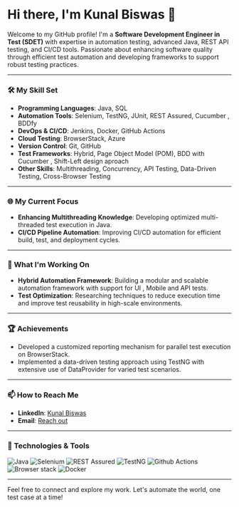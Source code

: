 # Hi there, I'm Kunal Biswas 👋

Welcome to my GitHub profile! I'm a **Software Development Engineer in Test (SDET)** with expertise in automation testing, advanced Java, REST API testing, and CI/CD tools. Passionate about enhancing software quality through efficient test automation and developing frameworks to support robust testing practices.

---

### 🛠️ My Skill Set
- **Programming Languages**: Java, SQL 
- **Automation Tools**: Selenium, TestNG, JUnit, REST Assured, Cucumber , BDDfy
- **DevOps & CI/CD**: Jenkins, Docker, GitHub Actions
- **Cloud Testing**: BrowserStack, Azure
- **Version Control**: Git, GitHub
- **Test Frameworks**: Hybrid, Page Object Model (POM), BDD with Cucumber , Shift-Left design aproach
- **Other Skills**: Multithreading, Concurrency, API Testing, Data-Driven Testing, Cross-Browser Testing

---

### 🌐 My Current Focus
- **Enhancing Multithreading Knowledge**: Developing optimized multi-threaded test execution in Java.
- **CI/CD Pipeline Automation**: Improving CI/CD automation for efficient build, test, and deployment cycles.
  
---

### 🚀 What I'm Working On
- **Hybrid Automation Framework**: Building a modular and scalable automation framework with support for UI , Mobile and API tests.
- **Test Optimization**: Researching techniques to reduce execution time and improve test reusability in high-scale environments.

---

### 🏆 Achievements
- Developed a customized reporting mechanism for parallel test execution on BrowserStack.
- Implemented a data-driven testing approach using TestNG with extensive use of DataProvider for varied test scenarios.

---

### 📫 How to Reach Me
- **LinkedIn**: [Kunal Biswas](www.linkedin.com/in/kunal-biswas-8945ba125)
- **Email**: [Reach out](mailto:kunalbiswas241@gmail.com)
---

### 🧰 Technologies & Tools
![Java](https://img.shields.io/badge/Java-ED8B00?style=for-the-badge&logo=java&logoColor=white)
![Selenium](https://img.shields.io/badge/-Selenium-43B02A?style=for-the-badge&logo=selenium&logoColor=white)
![REST Assured](https://img.shields.io/badge/-REST%20Assured-85C1E9?style=for-the-badge&logo=api)
![TestNG](https://img.shields.io/badge/-TestNG-FF0000?style=for-the-badge&logo=testing)
![Github Actions](https://img.shields.io/badge/-Github%20Actions-D24939?style=for-the-badge&logo=jenkins&logoColor=white)
![Browser stack](https://img.shields.io/badge/Browser%20Stack-8aff33?style=for-the-badge&logo=docker&logoColor=white)
![Docker](https://img.shields.io/badge/Docker-2496ED?style=for-the-badge&logo=docker&logoColor=white)

---

Feel free to connect and explore my work. Let's automate the world, one test case at a time!
